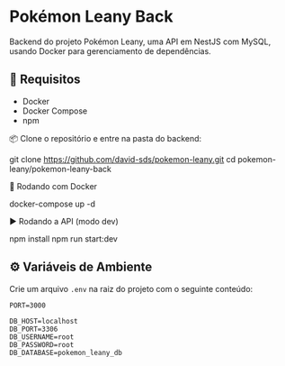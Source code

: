 # Pokémon Leany Back

Backend do projeto Pokémon Leany, uma API em NestJS com MySQL, usando Docker para gerenciamento de dependências.

## 🔧 Requisitos

- Docker
- Docker Compose
- npm

📦 Clone o repositório e entre na pasta do backend:

git clone https://github.com/david-sds/pokemon-leany.git
cd pokemon-leany/pokemon-leany-back

🐳 Rodando com Docker

docker-compose up -d

▶️ Rodando a API (modo dev)

npm install
npm run start:dev

## ⚙️ Variáveis de Ambiente
Crie um arquivo `.env` na raiz do projeto com o seguinte conteúdo:

```env
PORT=3000

DB_HOST=localhost
DB_PORT=3306
DB_USERNAME=root
DB_PASSWORD=root
DB_DATABASE=pokemon_leany_db
```